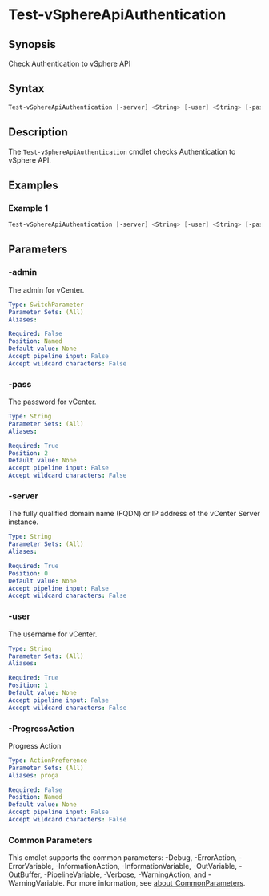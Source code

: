 # Test-vSphereApiAuthentication

## Synopsis

Check Authentication to vSphere API

## Syntax

```powershell
Test-vSphereApiAuthentication [-server] <String> [-user] <String> [-pass] <String> [-admin] [-ProgressAction <ActionPreference>] [<CommonParameters>]
```

## Description

The `Test-vSphereApiAuthentication` cmdlet checks Authentication to vSphere API.

## Examples

### Example 1

```powershell
Test-vSphereApiAuthentication [-server] <String> [-user] <String> [-pass] <String> [-admin]
```

## Parameters

### -admin

The admin for vCenter.

```yaml
Type: SwitchParameter
Parameter Sets: (All)
Aliases:

Required: False
Position: Named
Default value: None
Accept pipeline input: False
Accept wildcard characters: False
```

### -pass

The password for vCenter.

```yaml
Type: String
Parameter Sets: (All)
Aliases:

Required: True
Position: 2
Default value: None
Accept pipeline input: False
Accept wildcard characters: False
```

### -server

The fully qualified domain name (FQDN) or IP address of the vCenter Server instance.

```yaml
Type: String
Parameter Sets: (All)
Aliases:

Required: True
Position: 0
Default value: None
Accept pipeline input: False
Accept wildcard characters: False
```

### -user

The username for vCenter.

```yaml
Type: String
Parameter Sets: (All)
Aliases:

Required: True
Position: 1
Default value: None
Accept pipeline input: False
Accept wildcard characters: False
```

### -ProgressAction

Progress Action

```yaml
Type: ActionPreference
Parameter Sets: (All)
Aliases: proga

Required: False
Position: Named
Default value: None
Accept pipeline input: False
Accept wildcard characters: False
```

### Common Parameters

This cmdlet supports the common parameters: -Debug, -ErrorAction, -ErrorVariable, -InformationAction, -InformationVariable, -OutVariable, -OutBuffer, -PipelineVariable, -Verbose, -WarningAction, and -WarningVariable. For more information, see [about_CommonParameters](http://go.microsoft.com/fwlink/?LinkID=113216).
